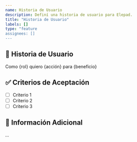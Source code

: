 ```yaml
---
name: Historia de Usuario
description: Definí una historia de usuario para Elepad.
title: "Historia de Usuario"
labels: []
type: "feature
assignees: []
---
```


## 🎯 Historia de Usuario

Como {rol} quiero {acción} para {beneficio}

## ✅ Criterios de Aceptación

- [ ] Criterio 1
- [ ] Criterio 2
- [ ] Criterio 3

## 💭 Información Adicional

_..._
